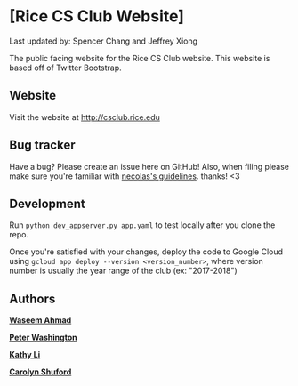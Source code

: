 [Rice CS Club Website]
=================
Last updated by: Spencer Chang and Jeffrey Xiong

The public facing website for the Rice CS Club website. This website is based off of Twitter Bootstrap.


Website
-------
Visit the website at http://csclub.rice.edu


Bug tracker
-----------
Have a bug? Please create an issue here on GitHub! Also, when filing please make sure you're familiar with [necolas's guidelines](https://github.com/necolas/issue-guidelines). thanks! <3

Development
-------
Run `python dev_appserver.py app.yaml` to test locally after you clone the repo.

Once you're satisfied with your changes, deploy the code to Google Cloud using `gcloud app deploy --version <version_number>`, where version number is usually the year range of the club (ex: "2017-2018")

Authors
-------
**[Waseem Ahmad](http://www.waseemahmad.com/)**

**[Peter Washington](mailto:peterwashington@rice.edu)**

**[Kathy Li](http://about.me/kathyli)**

**[Carolyn Shuford](mailto:carolyn.shuford@rice.edu)**
